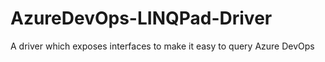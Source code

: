 # AzureDevOps-LINQPad-Driver
A driver which exposes interfaces to make it easy to query Azure DevOps
